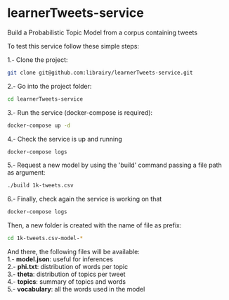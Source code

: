 # learnerTweets-service

Build a Probabilistic Topic Model from a corpus containing tweets

To test this service follow these simple steps:

1.- Clone the project:
```sh
git clone git@github.com:librairy/learnerTweets-service.git
```

2.- Go into the project folder:
```sh
cd learnerTweets-service
```

3.- Run the service (docker-compose is required):
```sh
docker-compose up -d
```

4.- Check the service is up and running
```sh
docker-compose logs
```

5.- Request a new model by using the 'build' command passing a file path as argument:
```sh
./build 1k-tweets.csv
```

6.- Finally, check again the service is working on that
```sh
docker-compose logs
```


Then, a new folder is created with the name of file as prefix:
```sh
cd 1k-tweets.csv-model-*
```

And there, the following files will be available:  
1.- **model.json**: useful for inferences  
2.- **phi.txt**: distribution of words per topic  
3.- **theta**: distribution of topics per tweet  
4.- **topics**: summary of topics and words  
5.- **vocabulary**: all the words used in the model  




